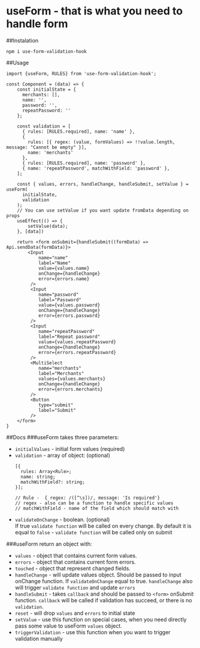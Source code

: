 # useForm - that is what you need to handle form
##Instalation
```
npm i use-form-validation-hook
```
##Usage
```
import {useForm, RULES} from 'use-form-validation-hook';

const Component = (data) => {
    const initialState = {
      merchants: [],
      name: '',
      password: '',
      repeatPassword: ''
    };

    const validation = [
      { rules: [RULES.required], name: 'name' },
      {
        rules: [{ regex: (value, formValues) => !!value.length, message: "Cannot be empty" }],
        name: 'merchants'
      },
      { rules: [RULES.required], name: 'password' },
      { name: 'repeatPassword', matchWithField: 'password' },
    ];
    
    const { values, errors, handleChange, handleSubmit, setValue } = useForm(
      initialState,
      validation
    );
    // You can use setValue if you want update fromData depending on props
    useEffect(() => {
        setValue(data);
    }, [data])

    return <form onSubmit={handleSubmit((formData) => Api.sendData(formData)}>
        <Input
            name="name"
            label="Name"
            value={values.name}
            onChange={handleChange}
            error={errors.name}
         />
         <Input
            name="password"
            label="Password"
            value={values.password}
            onChange={handleChange}
            error={errors.password}
         /> 
         <Input
            name="repeatPassword"
            label="Repeat password"
            value={values.repeatPassword}
            onChange={handleChange}
            error={errors.repeatPassword}
         />
         <MultiSelect
            name="merchants"
            label="Merchants"
            values={values.merchants}
            onChange={handleChange}
            error={errors.merchants}
         />
         <Button
            type="submit"
            label="Submit"
         />
    </form>
}
```

##Docs
###useForm takes three parameters:  

- ```initialValues``` -  initial form values (required)
- ```validation``` - array of object: (optional)
    ```
    [{
      rules: Array<Rule>;
      name: string;
      matchWithField?: string;
    }];
    
  // Rule -  { regex: /([^\s])/, message: 'Is required'}
  // regex - also can be a function to handle specific values 
  // matchWithField - name of the field which should match with
  ```
- ```validateOnChange``` - boolean. (optional)  
If true ```validate function``` will be called on every change.
By default it is equal to ```false``` - ```validate function``` will be called only on submit

###useForm return an object with:

- ```values``` - object that contains current form values.
- ```errors``` - object that contains current form errors.
- ```touched``` - object that represent changed fields.
- ```handleChange``` - will update values object. Should be passed to input onChange function.
If ```validateOnChange``` equal to true. ```handleChange``` also will trigger ```validate function``` and update ```errors```
- ```handleSubmit``` - takes ```callback``` and should be passed to ```<form>``` onSubmit function. ```callback``` will be called if validation has succeed, or there is no ```validation```.
- ```reset``` - will drop ```values``` and ```errors``` to initial state
- ```setValue``` - use this function on special cases, when you need directly pass some value to useForm ```values``` object.
- ```triggerValidation``` - use this function when you want to trigger validation manually



